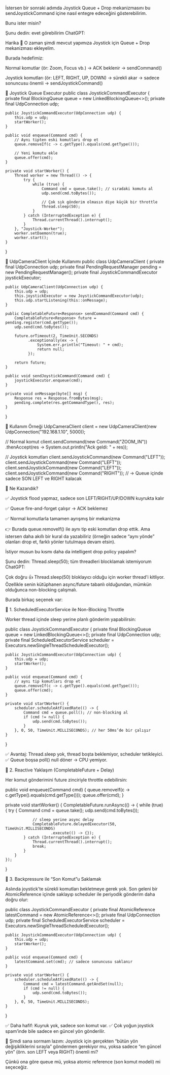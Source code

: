 İstersen bir sonraki adımda Joystick Queue + Drop mekanizmasını bu sendJoystickCommand içine nasıl entegre edeceğini gösterebilirim.

Bunu ister misin?

Şunu dedin:
evet görebilirim
ChatGPT:

Harika 🚀 O zaman şimdi mevcut yapımıza Joystick için Queue + Drop mekanizması ekleyelim.

Burada hedefimiz:

Normal komutlar (ör: Zoom, Focus vb.) → ACK beklenir → sendCommand()

Joystick komutları (ör: LEFT, RIGHT, UP, DOWN) → sürekli akar → sadece sonuncusu önemli → sendJoystickCommand()

🔹 Joystick Queue Executor
public class JoystickCommandExecutor {
private final BlockingQueue<Command> queue = new LinkedBlockingQueue<>();
private final UdpConnection udp;

    public JoystickCommandExecutor(UdpConnection udp) {
        this.udp = udp;
        startWorker();
    }

    public void enqueue(Command cmd) {
        // Aynı tipten eski komutları drop et
        queue.removeIf(c -> c.getType().equals(cmd.getType()));

        // Yeni komutu ekle
        queue.offer(cmd);
    }

    private void startWorker() {
        Thread worker = new Thread(() -> {
            try {
                while (true) {
                    Command cmd = queue.take(); // sıradaki komutu al
                    udp.send(cmd.toBytes());

                    // Çok sık gönderim olmasın diye küçük bir throttle
                    Thread.sleep(50); 
                }
            } catch (InterruptedException e) {
                Thread.currentThread().interrupt();
            }
        }, "Joystick-Worker");
        worker.setDaemon(true);
        worker.start();
    }
}

🔹 UdpCameraClient İçinde Kullanımı
public class UdpCameraClient {
private final UdpConnection udp;
private final PendingRequestManager pending = new PendingRequestManager();
private final JoystickCommandExecutor joystickExecutor;

    public UdpCameraClient(UdpConnection udp) {
        this.udp = udp;
        this.joystickExecutor = new JoystickCommandExecutor(udp);
        this.udp.startListening(this::onMessage);
    }

    public CompletableFuture<Response> sendCommand(Command cmd) {
        CompletableFuture<Response> future = pending.register(cmd.getType());
        udp.send(cmd.toBytes());

        future.orTimeout(2, TimeUnit.SECONDS)
              .exceptionally(ex -> {
                  System.err.println("Timeout: " + cmd);
                  return null;
              });

        return future;
    }

    public void sendJoystickCommand(Command cmd) {
        joystickExecutor.enqueue(cmd);
    }

    private void onMessage(byte[] msg) {
        Response res = Response.fromBytes(msg);
        pending.complete(res.getCommandType(), res);
    }
}

🔹 Kullanım Örneği
UdpCameraClient client = new UdpCameraClient(new UdpConnection("192.168.1.10", 5000));

// Normal komut
client.sendCommand(new Command("ZOOM_IN"))
.thenAccept(res -> System.out.println("Ack geldi: " + res));

// Joystick komutları
client.sendJoystickCommand(new Command("LEFT"));
client.sendJoystickCommand(new Command("LEFT"));
client.sendJoystickCommand(new Command("LEFT"));
client.sendJoystickCommand(new Command("RIGHT"));
// → Queue içinde sadece SON LEFT ve RIGHT kalacak

🔹 Ne Kazandık?

✅ Joystick flood yapmaz, sadece son LEFT/RIGHT/UP/DOWN kuyrukta kalır

✅ Queue fire-and-forget çalışır → ACK beklemez

✅ Normal komutlarla tamamen ayrışmış bir mekanizma

👉 Burada queue.removeIf() ile aynı tip eski komutları drop ettik.
Ama istersen daha akıllı bir kural da yazabiliriz (örneğin sadece “aynı yönde” olanları drop et, farklı yönler tutulmaya devam etsin).

İstiyor musun bu kısmı daha da intelligent drop policy yapalım?

Şunu dedin:
Thread.sleep(50); tüm threadleri blocklamak istemiyorum
ChatGPT:

Çok doğru 👍 Thread.sleep(50) bloklayıcı olduğu için worker thread'i kitliyor. Özellikle senin kütüphanen async/future tabanlı olduğundan, mümkün olduğunca non-blocking çalışmalı.

Burada birkaç seçenek var:

🔹 1. ScheduledExecutorService ile Non-Blocking Throttle

Worker thread içinde sleep yerine planlı gönderim yapabilirsin:

public class JoystickCommandExecutor {
private final BlockingQueue<Command> queue = new LinkedBlockingQueue<>();
private final UdpConnection udp;
private final ScheduledExecutorService scheduler = Executors.newSingleThreadScheduledExecutor();

    public JoystickCommandExecutor(UdpConnection udp) {
        this.udp = udp;
        startWorker();
    }

    public void enqueue(Command cmd) {
        // aynı tip komutları drop et
        queue.removeIf(c -> c.getType().equals(cmd.getType()));
        queue.offer(cmd);
    }

    private void startWorker() {
        scheduler.scheduleAtFixedRate(() -> {
            Command cmd = queue.poll(); // non-blocking al
            if (cmd != null) {
                udp.send(cmd.toBytes());
            }
        }, 0, 50, TimeUnit.MILLISECONDS); // her 50ms’de bir çalışır
    }
}


✅ Avantaj: Thread.sleep yok, thread boşta beklemiyor, scheduler tetikleyici.
✅ Queue boşsa poll() null döner → CPU yemiyor.

🔹 2. Reactive Yaklaşım (CompletableFuture + Delay)

Her komut gönderimini future zinciriyle throttle edebilirsin:

public void enqueue(Command cmd) {
queue.removeIf(c -> c.getType().equals(cmd.getType()));
queue.offer(cmd);
}

private void startWorker() {
CompletableFuture.runAsync(() -> {
while (true) {
try {
Command cmd = queue.take();
udp.send(cmd.toBytes());

                // sleep yerine async delay
                CompletableFuture.delayedExecutor(50, TimeUnit.MILLISECONDS)
                        .execute(() -> {}); 
            } catch (InterruptedException e) {
                Thread.currentThread().interrupt();
                break;
            }
        }
    });
}

🔹 3. Backpressure ile “Son Komut”u Saklamak

Aslında joystick'te sürekli komutları bekletmeye gerek yok. Son geleni bir AtomicReference<Command> içinde saklayıp scheduler ile periyodik gönderim daha doğru olur:

public class JoystickCommandExecutor {
private final AtomicReference<Command> latestCommand = new AtomicReference<>();
private final UdpConnection udp;
private final ScheduledExecutorService scheduler = Executors.newSingleThreadScheduledExecutor();

    public JoystickCommandExecutor(UdpConnection udp) {
        this.udp = udp;
        startWorker();
    }

    public void enqueue(Command cmd) {
        latestCommand.set(cmd); // sadece sonuncusu saklanır
    }

    private void startWorker() {
        scheduler.scheduleAtFixedRate(() -> {
            Command cmd = latestCommand.getAndSet(null);
            if (cmd != null) {
                udp.send(cmd.toBytes());
            }
        }, 0, 50, TimeUnit.MILLISECONDS);
    }
}


✅ Daha hafif: Kuyruk yok, sadece son komut var.
✅ Çok yoğun joystick spam’inde bile sadece en güncel yön gönderilir.

📌 Şimdi sana sormam lazım:
Joystick için gerçekten “bütün yön değişikliklerini sırayla” göndermen gerekiyor mu, yoksa sadece “en güncel yön” (örn. son LEFT veya RIGHT) önemli mi?

Çünkü ona göre queue mü, yoksa atomic reference (son komut modeli) mi seçeceğiz.